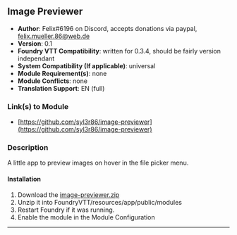 ## Image Previewer

* **Author**: Felix#6196 on Discord, accepts donations via paypal, felix.mueller.86@web.de
* **Version**: 0.1
* **Foundry VTT Compatibility**: written for 0.3.4, should be fairly version independant
* **System Compatibility (If applicable)**: universal
* **Module Requirement(s)**: none
* **Module Conflicts**: none
* **Translation Support**: EN (full)

### Link(s) to Module
* [https://github.com/syl3r86/image-previewer](https://github.com/syl3r86/image-previewer)

### Description
A little app to preview images on hover in the file picker menu.
#### Installation
1. Download the [image-previewer.zip](https://github.com/syl3r86/image-previewer/raw/master/image-previewer.zip)
2. Unzip it into FoundryVTT/resources/app/public/modules
3. Restart Foundry if it was running.
4. Enable the module in the Module Configuration

---

